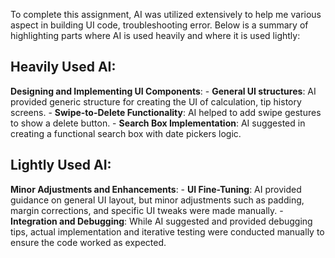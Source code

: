 To complete this assignment, AI was utilized extensively to help me various aspect in building UI 
code, troubleshooting error. Below is a summary of highlighting parts where AI is used heavily and
where it is used lightly:

## Heavily Used AI:

**Designing and Implementing UI Components**:
    - **General UI structures**: AI provided generic structure for creating the UI of calculation, tip history screens.
    - **Swipe-to-Delete Functionality**: AI helped to add swipe gestures to show a delete button.
    - **Search Box Implementation**: AI suggested in creating a functional search box with date pickers logic.

## Lightly Used AI:

**Minor Adjustments and Enhancements**:
    - **UI Fine-Tuning**: AI provided guidance on general UI layout, but minor adjustments such as padding, 
margin corrections, and specific UI tweaks were made manually.
    - **Integration and Debugging**: While AI suggested and provided debugging tips, actual implementation 
and iterative testing were conducted manually to ensure the code worked as expected.